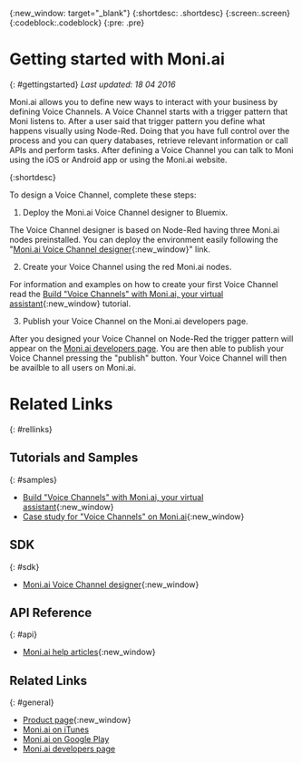 {:new_window: target="_blank"}
{:shortdesc: .shortdesc}
{:screen:.screen}
{:codeblock:.codeblock}
{:pre: .pre}

<!-- Moni.ai service description on Bluemix  -->


# Getting started with Moni.ai
{: #gettingstarted}
*Last updated: 18 04 2016*

Moni.ai allows you to define new ways to interact with your business by defining Voice Channels. A Voice Channel starts with a trigger pattern that Moni listens to. After a user said that trigger pattern you define what happens visually using Node-Red. Doing that you have full control over the process and you can query databases, retrieve relevant information or call APIs and perform tasks.
After defining a Voice Channel you can talk to Moni using the iOS or Android app or using the Moni.ai website.

{:shortdesc}

To design a Voice Channel, complete these steps: 

1. Deploy the Moni.ai Voice Channel designer to Bluemix.

  The Voice Channel designer is based on Node-Red having three Moni.ai nodes preinstalled. You can deploy the environment easily following the "[Moni.ai Voice Channel designer](https://hub.jazz.net/deploy/index.html?repository=https://hub.jazz.net/git/moniai/voice-channel-design){:new_window}" link.

2. Create your Voice Channel using the red Moni.ai nodes.

  For information and examples on how to create your first Voice Channel read the [Build "Voice Channels" with Moni.ai, your virtual assistant](https://developer.ibm.com/bluemix/2016/02/10/voice-channels-with-moni-ai-virtual-assistant/){:new_window} tutorial.

3. Publish your Voice Channel on the Moni.ai developers page.

  After you designed your Voice Channel on Node-Red the trigger pattern will appear on the [Moni.ai developers page](https://moni.ai/developers). You are then able to publish your Voice Channel pressing the "publish" button. Your Voice Channel will then be availble to all users on Moni.ai.

# Related Links
{: #rellinks}

## Tutorials and Samples
{: #samples}

* [Build "Voice Channels" with Moni.ai, your virtual assistant](https://developer.ibm.com/bluemix/2016/02/10/voice-channels-with-moni-ai-virtual-assistant/){:new_window}
* [Case study for "Voice Channels" on Moni.ai](https://developer.ibm.com/bluemix/2016/04/07/voice-channels-on-moni-ai/){:new_window}

## SDK
{: #sdk}

* [Moni.ai Voice Channel designer](https://hub.jazz.net/deploy/index.html?repository=https://hub.jazz.net/git/moniai/voice-channel-design){:new_window}

## API Reference
{: #api}

* [Moni.ai help articles](http://blog.moni.ai){:new_window}

## Related Links
{: #general}

* [Product page](http://business.moni.ai){:new_window}
* [Moni.ai on iTunes](https://itunes.apple.com/us/app/moni.ai/id964152543)
* [Moni.ai on Google Play](https://play.google.com/store/apps/details?id=com.tagonsoft.askmoni)
* [Moni.ai developers page](https://moni.ai/developers)
